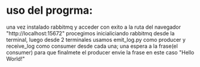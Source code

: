 # uso del progrma:
una vez instalado rabbitmq y acceder con exito a la ruta del navegador "http://localhost:15672" procegimos inicialiciando rabbitmq desde
la terminal, luego desde 2 terminales usamos emit_log.py como producer y receive_log como consumer desde cada una; una espera a la frase(el consumer) para que finalmete el producer envie la frase en este caso "Hello World!"

